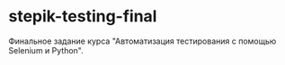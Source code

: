 # stepik-testing-final
Финальное задание курса "Автоматизация тестирования с помощью Selenium и Python".